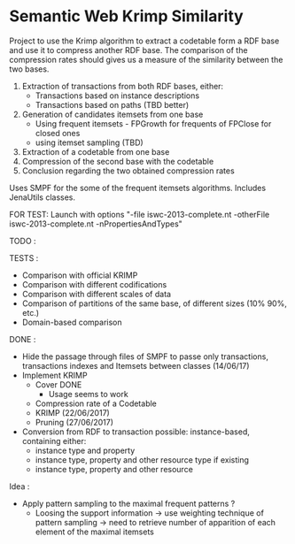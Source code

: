 # Semantic Web Krimp Similarity

Project to use the Krimp algorithm to extract a codetable form a RDF base and use it to compress another RDF base. The comparison of the compression rates should gives us a measure of the similarity between the two bases.

1) Extraction of transactions from both RDF bases, either:
	- Transactions based on instance descriptions
	- Transactions based on paths (TBD better)
2) Generation of candidates itemsets from one base
	- Using frequent itemsets - FPGrowth for frequents of FPClose for closed ones
	- using itemset sampling (TBD)
3) Extraction of a codetable from one base
4) Compression of the second base with the codetable
5) Conclusion regarding the two obtained compression rates

Uses SMPF for the some of the frequent itemsets algorithms.
Includes JenaUtils classes.

FOR TEST: Launch with options "-file iswc-2013-complete.nt -otherFile iswc-2013-complete.nt -nPropertiesAndTypes"

TODO :

TESTS :
- Comparison with official KRIMP
- Comparison with different codifications 
- Comparison with different scales of data
- Comparison of partitions of the same base, of different sizes (10% 90%, etc.)
- Domain-based comparison

DONE : 
- Hide the passage through files of SMPF to passe only transactions, transactions indexes and Itemsets between classes (14/06/17)
- Implement KRIMP
	- Cover DONE
		- Usage seems to work
	- Compression rate of a Codetable
	- KRIMP (22/06/2017)
	- Pruning (27/06/2017)
- Conversion from RDF to transaction possible: instance-based, containing either:
	- instance type and property
	- instance type, property and other resource type if existing
	- instance type, property and other resource

Idea :
- Apply pattern sampling to the maximal frequent patterns ?
	- Loosing the support information -> use weighting technique of pattern sampling -> need to retrieve number of apparition of each element of the maximal itemsets